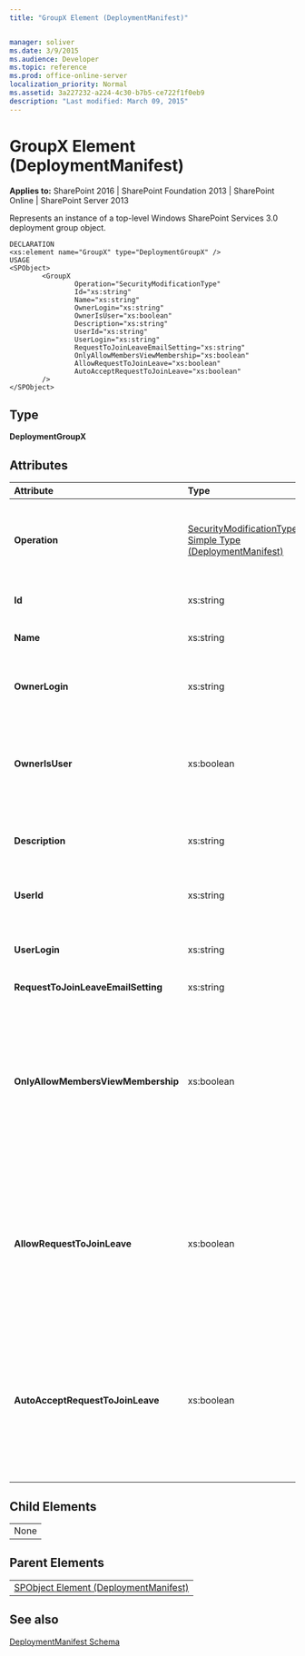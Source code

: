 ```yaml
---
title: "GroupX Element (DeploymentManifest)"


manager: soliver
ms.date: 3/9/2015
ms.audience: Developer
ms.topic: reference
ms.prod: office-online-server
localization_priority: Normal
ms.assetid: 3a227232-a224-4c30-b7b5-ce722f1f0eb9
description: "Last modified: March 09, 2015"
---
```


# GroupX Element (DeploymentManifest)

 
  
 **Applies to:** SharePoint 2016 | SharePoint Foundation 2013 | SharePoint Online | SharePoint Server 2013 
  
Represents an instance of a top-level Windows SharePoint Services 3.0 deployment group object.
  
```
DECLARATION
<xs:element name="GroupX" type="DeploymentGroupX" />
USAGE
<SPObject>
        <GroupX
                Operation="SecurityModificationType"
                Id="xs:string"
                Name="xs:string"
                OwnerLogin="xs:string"
                OwnerIsUser="xs:boolean"
                Description="xs:string"
                UserId="xs:string"
                UserLogin="xs:string"
                RequestToJoinLeaveEmailSetting="xs:string"
                OnlyAllowMembersViewMembership="xs:boolean"
                AllowRequestToJoinLeave="xs:boolean"
                AutoAcceptRequestToJoinLeave="xs:boolean"
        />
</SPObject>

```

## Type

 **DeploymentGroupX**
  
## Attributes

|**Attribute**|**Type**|**Description**|
|:-----|:-----|:-----|
|**Operation** <br/> |[SecurityModificationType Simple Type (DeploymentManifest)](securitymodificationtype-simple-type-deploymentmanifest.md) <br/> |Required. The security modification operation associated with the group.  <br/> |
|**Id** <br/> |xs:string  <br/> |Required. Identifier of the group.  <br/> |
|**Name** <br/> |xs:string  <br/> |Required. Name of the group.  <br/> |
|**OwnerLogin** <br/> |xs:string  <br/> |Optional. Login information for the group owner.  <br/> |
|**OwnerIsUser** <br/> |xs:boolean  <br/> |Optional. Specifies whether the owner is the current user; **true** if the owner is the user.  <br/> |
|**Description** <br/> |xs:string  <br/> |Optional. Description of the deployment group.  <br/> |
|**UserId** <br/> |xs:string  <br/> |Optional. Identifier of the current user.  <br/> |
|**UserLogin** <br/> |xs:string  <br/> |Optional. Login information for the current user.  <br/> |
|**RequestToJoinLeaveEmailSetting** <br/> |xs:string  <br/> |Optional.  <br/> |
|**OnlyAllowMembersViewMembership** <br/> |xs:boolean  <br/> |Optional. Specifies whether only group members can view the list of deployment group members; **true** if only group members can view the list.  <br/> |
|**AllowRequestToJoinLeave** <br/> |xs:boolean  <br/> |Optional. Specifies whether users can request to join or leave the deployment group; **true** if users can request to join or leave the group..  <br/> |
|**AutoAcceptRequestToJoinLeave** <br/> |xs:boolean  <br/> |Optional. Specifies whether requests to join or leave the deployment group are automatically accepted; **true** if requests are automatically accepted.  <br/> |
   
## Child Elements

||
|:-----|
|None |
   
## Parent Elements

||
|:-----|
|[SPObject Element (DeploymentManifest)](spobject-element-deploymentmanifest.md)|
   
## See also



[DeploymentManifest Schema](deploymentmanifest-schema.md)

